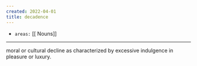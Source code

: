 ```yaml
---
created: 2022-04-01
title: decadence
---
```


- `areas:` [[ Nouns]]

---

moral or cultural decline as characterized by excessive indulgence in pleasure or luxury.
